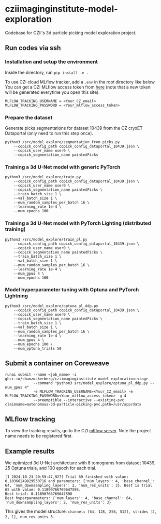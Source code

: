 # cziimaginginstitute-model-exploration
Codebase for CZII's 3d particle picking model exploration project.

## Run codes via ssh
### Installation and setup the environment
Inside the directory, run `pip install -e .` 

To use CZI cloud MLflow tracker, add a `.env` in the root directory like below. You can get a CZI MLflow access token from [here](https://mlflow.cw.use4-prod.si.czi.technology/api/2.0/mlflow/users/access-token) (note that a new token will be generated everytime you open this site).
```
MLFLOW_TRACKING_USERNAME = <Your_CZ_email>
MLFLOW_TRACKING_PASSWORD = <Your_mlflow_access_token>
```

### Prepare the dataset 
Generate picks segmentations for dataset 10439 from the CZ cryoET Dataportal (only need to run this step once). 
```
python3 /src/model_explore/segmentation_from_picks.py 
    --copick_config_path copick_config_dataportal_10439.json \
    --copick_user_name user0 \
    --copick_segmentation_name paintedPicks
```

### Training a 3d U-Net model with generic PyTorch  
```
python3 /src/model_explore/train.py 
    --copick_config_path copick_config_dataportal_10439.json \
    --copick_user_name user0 \
    --copick_segmentation_name paintedPicks \
    --train_batch_size 1 \
    --val_batch_size 1 \
    --num_random_samples_per_batch 16 \
    --learning_rate 1e-4 \
    --num_epochs 100
```

### Training a 3d U-Net model with PyTorch Lighting (distributed training)
```
python3 /src/model_explore/train_pl.py 
    --copick_config_path copick_config_dataportal_10439.json \
    --copick_user_name user0 \
    --copick_segmentation_name paintedPicks \
    --train_batch_size 1 \
    --val_batch_size 1 \
    --num_random_samples_per_batch 16 \
    --learning_rate 1e-4 \
    --num_gpus 4 \
    --num_epochs 100 
```

### Model hyperparameter tuning with Optuna and PyTorch Lightning 
```
python3 /src/model_explore/optuna_pl_ddp.py 
    --copick_config_path copick_config_dataportal_10439.json \
    --copick_user_name user0 \
    --copick_segmentation_name paintedPicks \
    --train_batch_size 1 \
    --val_batch_size 1 \
    --num_random_samples_per_batch 16 \
    --learning_rate 1e-4 \
    --num_gpus 4 \
    --num_epochs 100 \
    --num_optuna_trials 50 
```

## Submit a container on Coreweave  
```
runai submit --name <job_name> -i ghcr.io/chanzuckerberg/cziimaginginstitute-model-exploration:<tag> 
             --command "python3 src/model_explore/optuna_pl_ddp.py --num_gpus 4" 
             -e MLFLOW_TRACKING_USERNAME=<Your_CZ_email> -e MLFLOW_TRACKING_PASSWORD=<Your_mlflow_access_token> -g 4 
             --preemptible --interactive --existing-pvc claimname=autonomous-3d-particle-picking-pvc,path=/usr/app/data 
```
 
## MLflow tracking   
To view the tracking results, go to the CZI [mlflow server](https://mlflow.cw.use4-prod.si.czi.technology/). Note the project name needs to be registered first.


## Example results   
We optimized 3d U-Net architecture with 8 tomograms from dataset 10439, 25 Optuna trials, and 100 epoch for each trial.  
```
[I 2024-10-23 20:59:47,927] Trial 69 finished with value: 0.10366249829530716 and parameters: {'num_layers': 4, 'base_channel': 64, 'num_downsampling_layers': 2, 'num_res_units': 3}. Best is trial 65 with value: 0.11890766769647598.   
Best trial: 0.11890766769647598   
Best hyperparameters: {'num_layers': 4, 'base_channel': 64, 'num_downsampling_layers': 2, 'num_res_units': 3}   
```  
This gives the model structure: `channels [64, 128, 256, 512], strides [2, 2, 1], num_res_units 3`.


